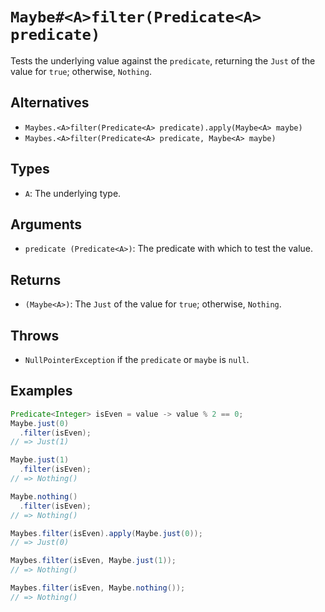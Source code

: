 # `Maybe#<A>filter(Predicate<A> predicate)`

Tests the underlying value against the `predicate`, returning the `Just` of the value for `true`; otherwise, `Nothing`.

## Alternatives

* `Maybes.<A>filter(Predicate<A> predicate).apply(Maybe<A> maybe)`
* `Maybes.<A>filter(Predicate<A> predicate, Maybe<A> maybe)`

## Types

* `A`: The underlying type.

## Arguments

* `predicate (Predicate<A>)`: The predicate with which to test the value.

## Returns

* `(Maybe<A>)`: The `Just` of the value for `true`; otherwise, `Nothing`.

## Throws

* `NullPointerException` if the `predicate` or `maybe` is `null`.

## Examples

```java
Predicate<Integer> isEven = value -> value % 2 == 0;
Maybe.just(0)
  .filter(isEven);
// => Just(1)

Maybe.just(1)
  .filter(isEven);
// => Nothing()

Maybe.nothing()
  .filter(isEven);
// => Nothing()

Maybes.filter(isEven).apply(Maybe.just(0));
// => Just(0)

Maybes.filter(isEven, Maybe.just(1));
// => Nothing()

Maybes.filter(isEven, Maybe.nothing());
// => Nothing()
```
